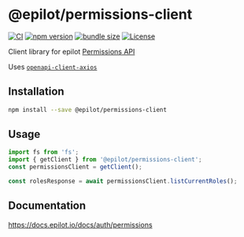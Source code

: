 # @epilot/permissions-client

[![CI](https://github.com/epilot-dev/sdk-js/workflows/CI/badge.svg)](https://github.com/epilot-dev/sdk-js/actions?query=workflow%3ACI)
[![npm version](https://img.shields.io/npm/v/@epilot/permissions-client.svg)](https://www.npmjs.com/package/@epilot/permissions-client)
[![bundle size](https://img.shields.io/bundlephobia/minzip/@epilot/permissions-client?label=gzip%20bundle)](https://bundlephobia.com/package/@epilot/permissions-client)
[![License](http://img.shields.io/:license-mit-blue.svg)](https://github.com/epilot-dev/sdk-js/blob/main/LICENSE)

Client library for epilot [Permissions API](https://docs.epilot.io/api/permissions)

Uses [`openapi-client-axios`](https://github.com/openapistack/openapi-client-axios)

## Installation

```bash
npm install --save @epilot/permissions-client
```

## Usage

```typescript
import fs from 'fs';
import { getClient } from '@epilot/permissions-client';
const permissionsClient = getClient();

const rolesResponse = await permissionsClient.listCurrentRoles();
```

## Documentation

https://docs.epilot.io/docs/auth/permissions
